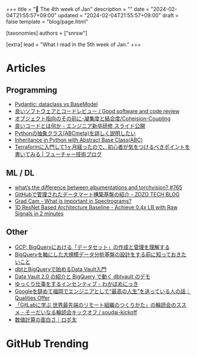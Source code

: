 +++
title = "📆 The 4th week of Jan"
description = ""
date = "2024-02-04T21:55:57+09:00"
updated = "2024-02-04T21:55:57+09:00"
draft = false
template = "blog/page.html"

[taxonomies]
authors = ["snrsw"]

[extra]
lead = "What I read in the 5th week of Jan."
+++

# Articles

## Programming

- [Pydantic: dataclass vs BaseModel](https://stackoverflow.com/questions/62011741/pydantic-dataclass-vs-basemodel)
- [良いソフトウェアとコードレビュー / Good software and code review](https://speakerdeck.com/atty303/liang-isohutoueatokodorebiyu)
- [オブジェクト指向のその前に-凝集度と結合度/Coheision-Coupling](https://t.co/zqFsv4cx1C)
- [良いコードとは何か - エンジニア新卒研修 スライド公開](https://note.com/cyberz_cto/n/n26f535d6c575)
- [Pythonの抽象クラス(ABCmeta)を詳しく説明したい](https://qiita.com/TrashBoxx/items/7a76e46122191529c526)
- [Inheritance in Python with Abstract Base Class(ABC)](https://elfi-y.medium.com/inheritance-in-python-with-abstract-base-class-abc-5e3b8e910e5e#:~:text=So%20what)
- [Terraformに入門して1ヶ月経ったので、初心者が気をつけるべきポイントを書いてみる | フューチャー技術ブログ](https://future-architect.github.io/articles/20230406a/)

## ML / DL

- [what‘s the difference between albumentations and torchvision? #765](https://github.com/albumentations-team/albumentations/issues/765)
- [GitHubで管理されたデータマート構築基盤の紹介 - ZOZO TECH BLOG](https://techblog.zozo.com/entry/datamart_on_github)
- [Grad Cam - What is important in Spectrograms?](https://www.kaggle.com/competitions/hms-harmful-brain-activity-classification/discussion/472976)
- [1D ResNet Based Architecture Baseline - Achieve 0.4x LB with Raw Signals in 2 minutes](https://www.kaggle.com/competitions/hms-harmful-brain-activity-classification/discussion/471666)

## Other

- [GCP: BigQueryにおける「データセット」の作成と管理を理解する](https://dev.classmethod.jp/articles/gcp-bigquery-dataset-overview-studying/)
- [BigQueryを軸にした大規模データ分析基盤の設計をする前に知っておきたいこと](https://ubansi.com/bigquery-as-a-big-data-infrastructure/)
- [dbtとBigQueryで始めるData Vault入門](https://speakerdeck.com/kazk1018/dbttobigquerydeshi-merudata-vaultru-men)
- [Data Vault 2.0 の紹介と BigQuery で動く dbtvault のデモ](https://belonginc.dev/members/ttyfky/posts/dbtvault-bigquery-demo-published)
- [ゆっくり仕事をするインセンティブ - わかばめにっき](https://wakabame.hatenablog.com/entry/2024/02/01/102321)
- [Googleを辞めて福岡でエンジニアとして“最高の人生”を送っている人の話｜Qualities Offer](https://qualities.jp/offer/article/fcc2023_shima)
- [「GitLabに学ぶ 世界最先端のリモート組織のつくりかた」の輪読会のススメ - そーだいなる輪読会キックオフ / soudai-kickoff](https://speakerdeck.com/soudai/soudai-kickoff)
- [数値計算の面白さ｜ロボ太](https://sizu.me/kaityo256/posts/rbemvb4696a5)

# GitHub Trending
